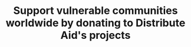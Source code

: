 ---
pageTitle: Donate
title: Support vulnerable communities worldwide by donating to Distribute Aid's projects
currencyConversionsToEUR:
- currency: GBP
  conversionRate: 1.13    
---